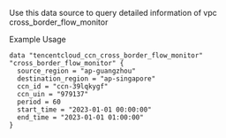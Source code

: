 Use this data source to query detailed information of vpc cross_border_flow_monitor

Example Usage

```hcl
data "tencentcloud_ccn_cross_border_flow_monitor" "cross_border_flow_monitor" {
  source_region = "ap-guangzhou"
  destination_region = "ap-singapore"
  ccn_id = "ccn-39lqkygf"
  ccn_uin = "979137"
  period = 60
  start_time = "2023-01-01 00:00:00"
  end_time = "2023-01-01 01:00:00"
}
```